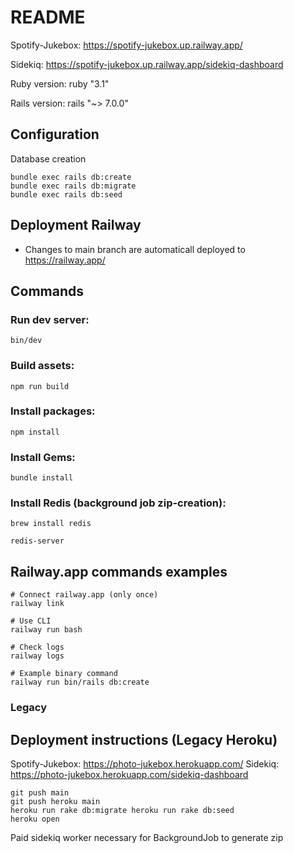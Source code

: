# README

Spotify-Jukebox: https://spotify-jukebox.up.railway.app/

Sidekiq: https://spotify-jukebox.up.railway.app/sidekiq-dashboard

Ruby version: ruby "3.1"

Rails version: rails "~> 7.0.0"

## Configuration

Database creation

```
bundle exec rails db:create
bundle exec rails db:migrate
bundle exec rails db:seed
```

## Deployment Railway

- Changes to main branch are automaticall deployed to https://railway.app/


## Commands

### Run dev server:

`bin/dev`

### Build assets:

`npm run build`

### Install packages:

`npm install`

### Install Gems:

`bundle install`

### Install Redis (background job zip-creation):

`brew install redis`

`redis-server`

## Railway.app commands examples

    # Connect railway.app (only once)
    railway link

    # Use CLI
    railway run bash

    # Check logs
    railway logs

    # Example binary command
    railway run bin/rails db:create

### Legacy

## Deployment instructions (Legacy Heroku)

Spotify-Jukebox: https://photo-jukebox.herokuapp.com/
Sidekiq: https://photo-jukebox.herokuapp.com/sidekiq-dashboard

```
git push main
git push heroku main
heroku run rake db:migrate heroku run rake db:seed
heroku open
```

Paid sidekiq worker necessary for BackgroundJob to generate zip

